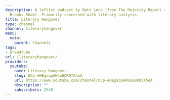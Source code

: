 ```yaml
---
description: A leftist podcast by Matt Lech (from The Majority Report and The Michael
  Brooks Show). Primarily concerned with literary analysis.
title: Literary Hangover
type: channel
channel: literaryhangover
menu:
  main:
    parent: Channels
tags:
- breadtube
url: /literaryhangover/
providers:
  youtube:
    name: Literary Hangover
    slug: UCp-eHEgsopAWsuGQRQTXhoA
    url: https://www.youtube.com/channel/UCp-eHEgsopAWsuGQRQTXhoA
    description: ""
    subscribers: 2548
---
```

